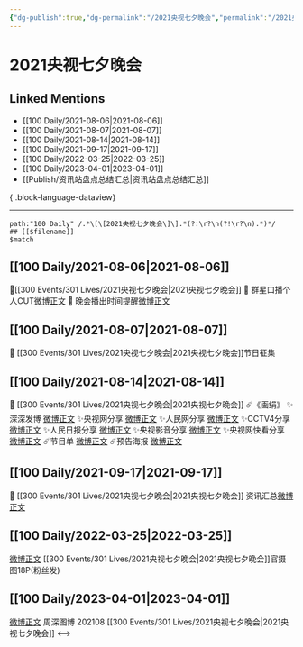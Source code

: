 ```yaml
---
{"dg-publish":true,"dg-permalink":"/2021央视七夕晚会","permalink":"/2021央视七夕晚会/","title":"2021央视七夕晚会","tags":[null],"created":"2022-11-17T20:08:32.000+08:00","updated":"2023-04-10T16:06:26.000+08:00"}
---
```


# 2021央视七夕晚会

## Linked Mentions
- [[100 Daily/2021-08-06\|2021-08-06]]
- [[100 Daily/2021-08-07\|2021-08-07]]
- [[100 Daily/2021-08-14\|2021-08-14]]
- [[100 Daily/2021-09-17\|2021-09-17]]
- [[100 Daily/2022-03-25\|2022-03-25]]
- [[100 Daily/2023-04-01\|2023-04-01]]
- [[Publish/资讯站盘点总结汇总\|资讯站盘点总结汇总]]

{ .block-language-dataview}

---

```expander
path:"100 Daily" /.*\[\[2021央视七夕晚会\]\].*(?:\r?\n(?!\r?\n).*)*/
## [[$filename]]
$match
```
## [[100 Daily/2021-08-06\|2021-08-06]]
🌟[[300 Events/301 Lives/2021央视七夕晚会\|2021央视七夕晚会]]
💫 群星口播个人CUT[微博正文](https://m.weibo.cn/6466290670/4667276608934000)
💫 晚会播出时间提醒[微博正文](https://m.weibo.cn/6466290670/4667300148675929)
## [[100 Daily/2021-08-07\|2021-08-07]]
💫 [[300 Events/301 Lives/2021央视七夕晚会\|2021央视七夕晚会]]节日征集 [](https://m.weibo.cn/6466290670/4667507946030962)
## [[100 Daily/2021-08-14\|2021-08-14]]
💫 [[300 Events/301 Lives/2021央视七夕晚会\|2021央视七夕晚会]]
☄️《画绢》
✨深深发博 [微博正文](https://m.weibo.cn/6466290670/4670199636692754)
✨央视网分享 [微博正文](https://m.weibo.cn/6466290670/4670213227027416)
✨人民网分享 [微博正文](https://m.weibo.cn/6466290670/4670239973313923)
✨CCTV4分享 [微博正文](https://m.weibo.cn/6466290670/4670212840358066)
✨人民日报分享 [微博正文](https://m.weibo.cn/6466290670/4670207283696226)
✨央视影音分享 [微博正文](https://m.weibo.cn/6466290670/4670210999588010)
✨央视网快看分享 [微博正文](https://m.weibo.cn/6466290670/4670214460153310)
☄️节目单 [微博正文](https://m.weibo.cn/6466290670/4670057994519581)
☄️预告海报 [微博正文](https://m.weibo.cn/6466290670/4670056237111154)
## [[100 Daily/2021-09-17\|2021-09-17]]
💫 [[300 Events/301 Lives/2021央视七夕晚会\|2021央视七夕晚会]] 资讯汇总[微博正文](https://m.weibo.cn/6466290670/4682514653776689)
## [[100 Daily/2022-03-25\|2022-03-25]]
[微博正文](https://weibo.com/detail/4748548359061722) [[300 Events/301 Lives/2021央视七夕晚会\|2021央视七夕晚会]]官摄图18P(粉丝发)

## [[100 Daily/2023-04-01\|2023-04-01]]
[微博正文](https://weibo.com/2975204920/MzSJZuhfc) 周深图博 202108 [[300 Events/301 Lives/2021央视七夕晚会\|2021央视七夕晚会]]
<-->
